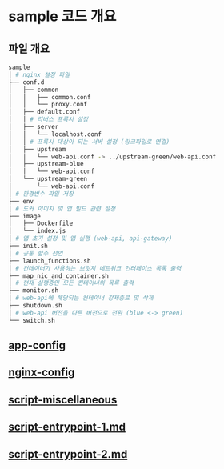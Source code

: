 # sample 코드 개요 

## 파일 개요
```bash
sample
│ # nginx 설정 파일
├── conf.d
│   ├── common
│   │   ├── common.conf
│   │   └── proxy.conf
│   ├── default.conf
│   │ # 리버스 프록시 설정
│   ├── server
│   │   └── localhost.conf
│   │ # 프록시 대상이 되는 서버 설정 (링크파일로 연결)
│   ├── upstream
│   │   └── web-api.conf -> ../upstream-green/web-api.conf
│   ├── upstream-blue
│   │   └── web-api.conf
│   └── upstream-green
│       └── web-api.conf
│ # 환경변수 파일 저장
├── env
│ # 도커 이미지 및 앱 빌드 관련 설정
├── image
│   ├── Dockerfile
│   └── index.js
│ # 앱 초기 설정 및 앱 실행 (web-api, api-gateway)
├── init.sh
│ # 공통 함수 선언
├── launch_functions.sh
│ # 컨테이너가 사용하는 브릿지 네트워크 인터페이스 목록 출력
├── map_nic_and_container.sh
│ # 현재 실행중인 모든 컨테이너의 목록 출력
├── monitor.sh
│ # web-api에 해당되는 컨테이너 강제종료 및 삭제
├── shutdown.sh
│ # web-api 버전을 다른 버전으로 전환 (blue <-> green)
└── switch.sh
```

## [app-config](./app-config.md)

## [nginx-config](./nginx-config.md)

## [script-miscellaneous](./script-miscellaneous.md)

## [script-entrypoint-1.md](./script-entrypoint-1.md)

## [script-entrypoint-2.md](./script-entrypoint-2.md)

